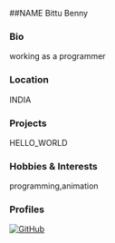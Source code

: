 ##NAME 
Bittu Benny

### Bio
working as a programmer

### Location
INDIA

### Projects
HELLO_WORLD

### Hobbies & Interests
programming,animation

### Profiles
[![GitHub][github-img]](https://github.com/bittubenny123)

<!-- Don't edit the below 2 lines -->
[twitter-img]: https://i.imgur.com/wWzX9uB.png
[github-img]: https://i.imgur.com/9I6NRUm.png